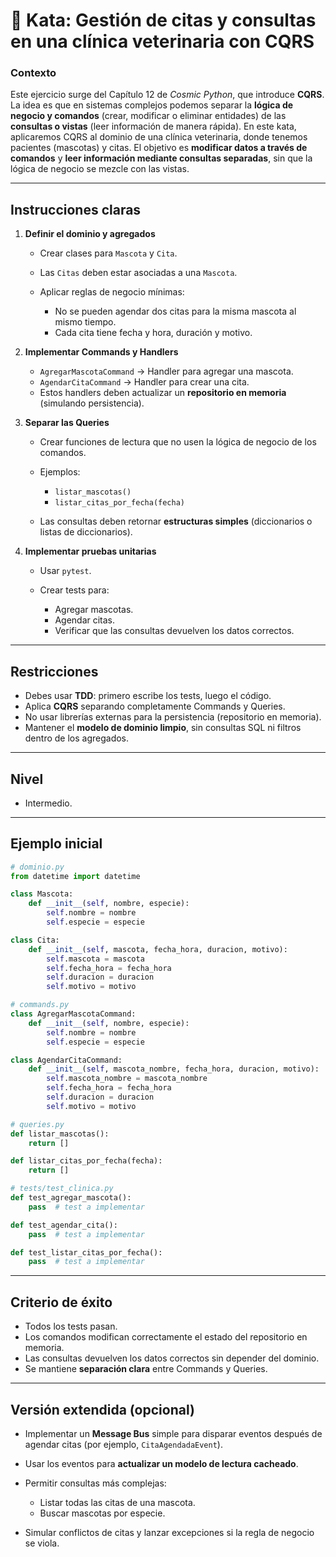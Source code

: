 # 🐾 Kata: Gestión de citas y consultas en una clínica veterinaria con CQRS

### **Contexto**

Este ejercicio surge del Capítulo 12 de *Cosmic Python*, que introduce **CQRS**. La idea es que en sistemas complejos podemos separar la **lógica de negocio y comandos** (crear, modificar o eliminar entidades) de las **consultas o vistas** (leer información de manera rápida).
En este kata, aplicaremos CQRS al dominio de una clínica veterinaria, donde tenemos pacientes (mascotas) y citas. El objetivo es **modificar datos a través de comandos** y **leer información mediante consultas separadas**, sin que la lógica de negocio se mezcle con las vistas.

---

## **Instrucciones claras**

1. **Definir el dominio y agregados**

   * Crear clases para `Mascota` y `Cita`.
   * Las `Citas` deben estar asociadas a una `Mascota`.
   * Aplicar reglas de negocio mínimas:

     * No se pueden agendar dos citas para la misma mascota al mismo tiempo.
     * Cada cita tiene fecha y hora, duración y motivo.

2. **Implementar Commands y Handlers**

   * `AgregarMascotaCommand` → Handler para agregar una mascota.
   * `AgendarCitaCommand` → Handler para crear una cita.
   * Estos handlers deben actualizar un **repositorio en memoria** (simulando persistencia).

3. **Separar las Queries**

   * Crear funciones de lectura que no usen la lógica de negocio de los comandos.
   * Ejemplos:

     * `listar_mascotas()`
     * `listar_citas_por_fecha(fecha)`
   * Las consultas deben retornar **estructuras simples** (diccionarios o listas de diccionarios).

4. **Implementar pruebas unitarias**

   * Usar `pytest`.
   * Crear tests para:

     * Agregar mascotas.
     * Agendar citas.
     * Verificar que las consultas devuelven los datos correctos.

---

## **Restricciones**

* Debes usar **TDD**: primero escribe los tests, luego el código.
* Aplica **CQRS** separando completamente Commands y Queries.
* No usar librerías externas para la persistencia (repositorio en memoria).
* Mantener el **modelo de dominio limpio**, sin consultas SQL ni filtros dentro de los agregados.

---

## **Nivel**

* Intermedio.

---

## **Ejemplo inicial**

```python
# dominio.py
from datetime import datetime

class Mascota:
    def __init__(self, nombre, especie):
        self.nombre = nombre
        self.especie = especie

class Cita:
    def __init__(self, mascota, fecha_hora, duracion, motivo):
        self.mascota = mascota
        self.fecha_hora = fecha_hora
        self.duracion = duracion
        self.motivo = motivo

# commands.py
class AgregarMascotaCommand:
    def __init__(self, nombre, especie):
        self.nombre = nombre
        self.especie = especie

class AgendarCitaCommand:
    def __init__(self, mascota_nombre, fecha_hora, duracion, motivo):
        self.mascota_nombre = mascota_nombre
        self.fecha_hora = fecha_hora
        self.duracion = duracion
        self.motivo = motivo

# queries.py
def listar_mascotas():
    return []

def listar_citas_por_fecha(fecha):
    return []

# tests/test_clinica.py
def test_agregar_mascota():
    pass  # test a implementar

def test_agendar_cita():
    pass  # test a implementar

def test_listar_citas_por_fecha():
    pass  # test a implementar
```

---

## **Criterio de éxito**

* Todos los tests pasan.
* Los comandos modifican correctamente el estado del repositorio en memoria.
* Las consultas devuelven los datos correctos sin depender del dominio.
* Se mantiene **separación clara** entre Commands y Queries.

---

## **Versión extendida (opcional)**

* Implementar un **Message Bus** simple para disparar eventos después de agendar citas (por ejemplo, `CitaAgendadaEvent`).
* Usar los eventos para **actualizar un modelo de lectura cacheado**.
* Permitir consultas más complejas:

  * Listar todas las citas de una mascota.
  * Buscar mascotas por especie.
* Simular conflictos de citas y lanzar excepciones si la regla de negocio se viola.